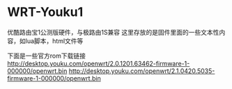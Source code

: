 # WRT-Youku1 
优酷路由宝1公测版硬件，与极路由1S兼容
这里存放的是固件里面的一些文本性内容，如lua脚本，html文件等

下面是一些官方rom下载链接
http://desktop.youku.com/openwrt/2.0.1201.63462-firmware-1-000000/openwrt.bin
http://desktop.youku.com/openwrt/2.1.0420.5035-firmware-1-000000/openwrt.bin
